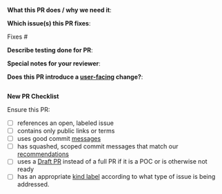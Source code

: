 **What this PR does / why we need it**:

**Which issue(s) this PR fixes**:
<!--
Usage: `Fixes #<issue number>`, or `Fixes (paste link of issue)`.
-->
Fixes #

**Describe testing done for PR**:
<!--
Example: Created vSphere workload cluster to verify change.
-->

**Special notes for your reviewer**:

**Does this PR introduce a [user-facing](https://github.com/vmware-tanzu/tanzu-framework/blob/main/docs/release/release-notes.md#does-my-pull-request-need-a-release-note) change?**:
<!--
If no, just write "NONE" in the release-note block below.
If yes, a release note is required:
Enter your extended release note in the block below.
-->
```release-note

```
**New PR Checklist**

Ensure this PR:
- [ ] references an open, labeled issue
- [ ] contains only public links or terms
- [ ] uses good commit [messages](https://github.com/vmware-tanzu/tanzu-framework/blob/main/CONTRIBUTING.md)
- [ ] has squashed, scoped commit messages that match our [recommendations](https://github.com/vmware-tanzu/tanzu-framework/blob/main/CONTRIBUTING.md#commit-messages)
- [ ] uses a [Draft PR](https://docs.github.com/en/github/collaborating-with-issues-and-pull-requests/about-pull-requests#draft-pull-requests) instead of a full PR if it is a POC or is otherwise not ready
- [ ] has an appropriate [kind label](../docs/release/kind-labels.md) according to what type of issue is being addressed.
